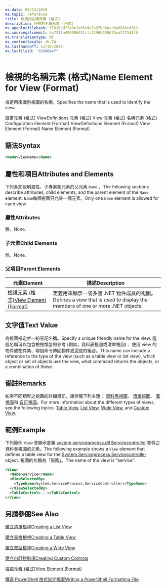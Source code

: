 ```yaml
---
ms.date: 09/13/2016
ms.topic: reference
title: 檢視的名稱元素 (格式)
description: 檢視的名稱元素 (格式)
ms.openlocfilehash: 5781bcdf7a0e1eb5e9c7e97bb6acc0a383dc0262
ms.sourcegitcommit: ba7315a496986451cfc1296b659d73ea2373d3f0
ms.translationtype: MT
ms.contentlocale: zh-TW
ms.lasthandoff: 12/10/2020
ms.locfileid: "92666447"
---
```

# <a name="name-element-for-view-format"></a><span data-ttu-id="22e2a-103">檢視的名稱元素 (格式)</span><span class="sxs-lookup"><span data-stu-id="22e2a-103">Name Element for View (Format)</span></span>

<span data-ttu-id="22e2a-104">指定用來識別視圖的名稱。</span><span class="sxs-lookup"><span data-stu-id="22e2a-104">Specifies the name that is used to identify the view.</span></span>

<span data-ttu-id="22e2a-105">設定元素 (格式) ViewDefinitions 元素 (格式) View 元素 (格式) 名稱元素 (格式) </span><span class="sxs-lookup"><span data-stu-id="22e2a-105">Configuration Element (Format) ViewDefinitions Element (Format) View Element (Format) Name Element (Format)</span></span>

## <a name="syntax"></a><span data-ttu-id="22e2a-106">語法</span><span class="sxs-lookup"><span data-stu-id="22e2a-106">Syntax</span></span>

```xml
<Name>ViewName</Name>
```

## <a name="attributes-and-elements"></a><span data-ttu-id="22e2a-107">屬性和項目</span><span class="sxs-lookup"><span data-stu-id="22e2a-107">Attributes and Elements</span></span>

<span data-ttu-id="22e2a-108">下列各節說明屬性、子專案和元素的父元素 `Name` 。</span><span class="sxs-lookup"><span data-stu-id="22e2a-108">The following sections describe attributes, child elements, and the parent element of the `Name` element.</span></span> <span data-ttu-id="22e2a-109">`Name`每個視圖只允許一個元素。</span><span class="sxs-lookup"><span data-stu-id="22e2a-109">Only one `Name` element is allowed for each view.</span></span>

### <a name="attributes"></a><span data-ttu-id="22e2a-110">屬性</span><span class="sxs-lookup"><span data-stu-id="22e2a-110">Attributes</span></span>

<span data-ttu-id="22e2a-111">無。</span><span class="sxs-lookup"><span data-stu-id="22e2a-111">None.</span></span>

### <a name="child-elements"></a><span data-ttu-id="22e2a-112">子元素</span><span class="sxs-lookup"><span data-stu-id="22e2a-112">Child Elements</span></span>

<span data-ttu-id="22e2a-113">無。</span><span class="sxs-lookup"><span data-stu-id="22e2a-113">None.</span></span>

### <a name="parent-elements"></a><span data-ttu-id="22e2a-114">父項目</span><span class="sxs-lookup"><span data-stu-id="22e2a-114">Parent Elements</span></span>

|<span data-ttu-id="22e2a-115">元素</span><span class="sxs-lookup"><span data-stu-id="22e2a-115">Element</span></span>|<span data-ttu-id="22e2a-116">描述</span><span class="sxs-lookup"><span data-stu-id="22e2a-116">Description</span></span>|
|-------------|-----------------|
|[<span data-ttu-id="22e2a-117">檢視元素 (格式)</span><span class="sxs-lookup"><span data-stu-id="22e2a-117">View Element (Format)</span></span>](./view-element-format.md)|<span data-ttu-id="22e2a-118">定義用來顯示一或多個 .NET 物件成員的視圖。</span><span class="sxs-lookup"><span data-stu-id="22e2a-118">Defines a view that is used to display the members of one or more .NET objects.</span></span>|

## <a name="text-value"></a><span data-ttu-id="22e2a-119">文字值</span><span class="sxs-lookup"><span data-stu-id="22e2a-119">Text Value</span></span>

<span data-ttu-id="22e2a-120">為視圖指定唯一的易記名稱。</span><span class="sxs-lookup"><span data-stu-id="22e2a-120">Specify a unique friendly name for the view.</span></span> <span data-ttu-id="22e2a-121">這個名稱可以包含檢視類型的參考 (例如，資料表視圖或清單視圖) 、使用 view 的物件或物件集、哪個命令傳回物件或這些的組合。</span><span class="sxs-lookup"><span data-stu-id="22e2a-121">This name can include a reference to the type of the view (such as a table view or list view), which object or set of objects use the view, what command returns the objects, or a combination of these.</span></span>

## <a name="remarks"></a><span data-ttu-id="22e2a-122">備註</span><span class="sxs-lookup"><span data-stu-id="22e2a-122">Remarks</span></span>

<span data-ttu-id="22e2a-123">如需不同類型之視圖的詳細資訊，請參閱下列主題： [資料表視圖](./creating-a-table-view.md)、 [清單視圖](./creating-a-list-view.md)、 [寬視圖](./creating-a-wide-view.md)和 [自訂視圖](./creating-custom-controls.md)。</span><span class="sxs-lookup"><span data-stu-id="22e2a-123">For more information about the different types of views, see the following topics: [Table View](./creating-a-table-view.md), [List View](./creating-a-list-view.md), [Wide View](./creating-a-wide-view.md), and [Custom View](./creating-custom-controls.md).</span></span>

## <a name="example"></a><span data-ttu-id="22e2a-124">範例</span><span class="sxs-lookup"><span data-stu-id="22e2a-124">Example</span></span>

<span data-ttu-id="22e2a-125">下列範例 `View` 會顯示定義 [system.serviceprocess.dll Servicecontroller](/dotnet/api/System.ServiceProcess.ServiceController) 物件之資料表視圖的元素。</span><span class="sxs-lookup"><span data-stu-id="22e2a-125">The following example shows a `View` element that defines a table view for the [System.Serviceprocess.Servicecontroller](/dotnet/api/System.ServiceProcess.ServiceController) object.</span></span> <span data-ttu-id="22e2a-126">視圖的名稱為「服務」。</span><span class="sxs-lookup"><span data-stu-id="22e2a-126">The name of the view is "service".</span></span>

```xml
<View>
  <Name>service</Name>
  <ViewSelectedBy>
    <TypeName>System.ServiceProcess.ServiceController</TypeName>
  </ViewSelectedBy>
  <TableControl>...</TableControl>
</View>

```

## <a name="see-also"></a><span data-ttu-id="22e2a-127">另請參閱</span><span class="sxs-lookup"><span data-stu-id="22e2a-127">See Also</span></span>

[<span data-ttu-id="22e2a-128">建立清單檢視</span><span class="sxs-lookup"><span data-stu-id="22e2a-128">Creating a List View</span></span>](./creating-a-list-view.md)

[<span data-ttu-id="22e2a-129">建立表格檢視</span><span class="sxs-lookup"><span data-stu-id="22e2a-129">Creating a Table View</span></span>](./creating-a-table-view.md)

[<span data-ttu-id="22e2a-130">建立寬型檢視</span><span class="sxs-lookup"><span data-stu-id="22e2a-130">Creating a Wide View</span></span>](./creating-a-wide-view.md)

[<span data-ttu-id="22e2a-131">建立自訂控制項</span><span class="sxs-lookup"><span data-stu-id="22e2a-131">Creating Custom Controls</span></span>](./creating-custom-controls.md)

[<span data-ttu-id="22e2a-132">檢視元素 (格式)</span><span class="sxs-lookup"><span data-stu-id="22e2a-132">View Element (Format)</span></span>](./view-element-format.md)

[<span data-ttu-id="22e2a-133">撰寫 PowerShell 格式設定檔案</span><span class="sxs-lookup"><span data-stu-id="22e2a-133">Writing a PowerShell Formatting File</span></span>](./writing-a-powershell-formatting-file.md)
